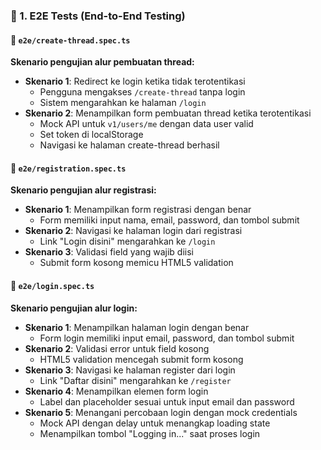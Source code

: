 ### **🔷 1. E2E Tests (End-to-End Testing)**

#### **📄 `e2e/create-thread.spec.ts`**
**Skenario pengujian alur pembuatan thread:**
- **Skenario 1**: Redirect ke login ketika tidak terotentikasi
  - Pengguna mengakses `/create-thread` tanpa login
  - Sistem mengarahkan ke halaman `/login`
- **Skenario 2**: Menampilkan form pembuatan thread ketika terotentikasi
  - Mock API untuk `v1/users/me` dengan data user valid
  - Set token di localStorage
  - Navigasi ke halaman create-thread berhasil

#### **📄 `e2e/registration.spec.ts`**
**Skenario pengujian alur registrasi:**
- **Skenario 1**: Menampilkan form registrasi dengan benar
  - Form memiliki input nama, email, password, dan tombol submit
- **Skenario 2**: Navigasi ke halaman login dari registrasi
  - Link "Login disini" mengarahkan ke `/login`
- **Skenario 3**: Validasi field yang wajib diisi
  - Submit form kosong memicu HTML5 validation

#### **📄 `e2e/login.spec.ts`**
**Skenario pengujian alur login:**
- **Skenario 1**: Menampilkan halaman login dengan benar
  - Form login memiliki input email, password, dan tombol submit
- **Skenario 2**: Validasi error untuk field kosong
  - HTML5 validation mencegah submit form kosong
- **Skenario 3**: Navigasi ke halaman register dari login
  - Link "Daftar disini" mengarahkan ke `/register`
- **Skenario 4**: Menampilkan elemen form login
  - Label dan placeholder sesuai untuk input email dan password
- **Skenario 5**: Menangani percobaan login dengan mock credentials
  - Mock API dengan delay untuk menangkap loading state
  - Menampilkan tombol "Logging in..." saat proses login
